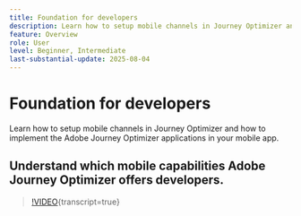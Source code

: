 ```yaml
---
title: Foundation for developers
description: Learn how to setup mobile channels in Journey Optimizer and how to implement the Adobe Journey Optimizer applications in your mobile app.
feature: Overview
role: User
level: Beginner, Intermediate
last-substantial-update: 2025-08-04
---
```


# Foundation for developers

Learn how to setup mobile channels in Journey Optimizer and how to implement the Adobe Journey Optimizer applications in your mobile app.

## Understand which mobile capabilities Adobe Journey Optimizer offers developers.

>[!VIDEO](https://video.tv.adobe.com/v/342103?quality=12&learn=on){transcript=true}






